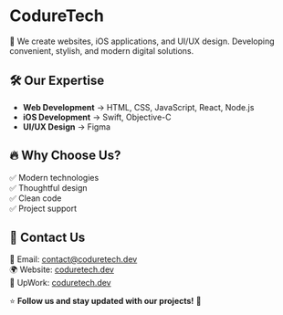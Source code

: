 # CodureTech

🚀 We create websites, iOS applications, and UI/UX design. Developing convenient, stylish, and modern digital solutions.

## 🛠️ Our Expertise

- **Web Development** → HTML, CSS, JavaScript, React, Node.js  
- **iOS Development** → Swift, Objective-C  
- **UI/UX Design** → Figma

## 🔥 Why Choose Us?

✅ Modern technologies  
✅ Thoughtful design  
✅ Clean code  
✅ Project support

## 📩 Contact Us

📧 Email: [contact@coduretech.dev](mailto:contact@coduretech.dev)  
🌍 Website: [coduretech.dev](https://coduretech.dev)  
🚀 UpWork: [coduretech.dev](https://www.upwork.com/agencies/1896237275146788280/)

⭐ **Follow us and stay updated with our projects!** 🚀
